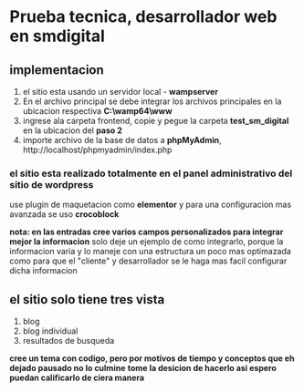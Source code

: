 # Prueba tecnica, desarrollador web en smdigital

## implementacion

1. el sitio esta usando un servidor local - **wampserver**
2. En el archivo principal se debe integrar los archivos principales en la ubicacion respectiva **C:\wamp64\www** 
3. ingrese ala carpeta frontend, copie y pegue la carpeta **test_sm_digital** en la ubicacion del **paso 2**
4. importe archivo de la base de datos a **phpMyAdmin**, http://localhost/phpmyadmin/index.php

### el sitio esta realizado totalmente en el panel administrativo del sitio de wordpress

use plugin de maquetacion como **elementor** y para una configuracion mas avanzada se uso **crocoblock**

**nota: en las entradas cree varios campos personalizados para integrar mejor la informacion**
solo deje un ejemplo de como integrarlo, porque la informacion varia y lo maneje con una estructura un poco
mas optimazada como para que el "cliente" y desarrollador se le haga mas facil configurar
dicha informacion

## el sitio solo tiene tres vista

1. blog 
2. blog individual
3. resultados de busqueda

**cree un tema con codigo, pero por motivos de tiempo y conceptos que eh dejado pausado no lo culmine**
**tome la desicion de hacerlo asi espero puedan calificarlo de ciera manera**